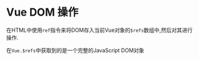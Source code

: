 # Vue DOM 操作

在HTML中使用`ref`指令来将DOM存入当前Vue对象的`$refs`数组中,然后对其进行操作.

在`Vue.$refs`中获取到的是一个完整的JavaScript DOM对象